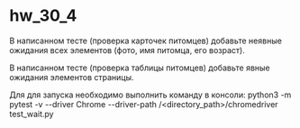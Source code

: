 # hw_30_4

В написанном тесте (проверка карточек питомцев) добавьте неявные ожидания всех элементов (фото, имя питомца, его возраст).

В написанном тесте (проверка таблицы питомцев) добавьте явные ожидания элементов страницы.

Для для запуска необходимо выполнить команду в консоли:
python3 -m pytest -v --driver Chrome --driver-path /<directory_path>/chromedriver test_wait.py
